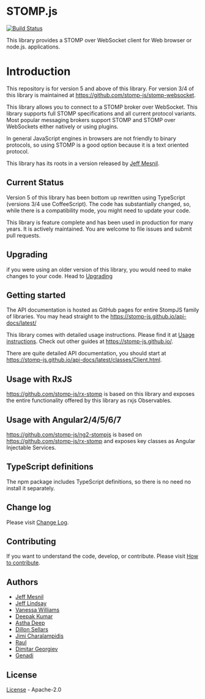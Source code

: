 # STOMP.js

[![Build Status](https://travis-ci.org/stomp-js/stompjs.svg?branch=master)](https://travis-ci.org/stomp-js/stompjs)

This library provides a STOMP over WebSocket client for Web browser or node.js.
applications.

# Introduction

This repository is for version 5 and above of this library.
For version 3/4 of this library is maintained at https://github.com/stomp-js/stomp-websocket.

This library allows you to connect to a STOMP broker over WebSocket. This library
supports full STOMP specifications and all current protocol variants. Most
popular messaging brokers support STOMP and STOMP over WebSockets either natively
or using plugins.

In general JavaScript engines in browsers are not friendly to binary protocols,
so using STOMP is a good option because it is a text oriented protocol.

This library has its roots in a version released by [Jeff Mesnil](http://jmesnil.net/).

## Current Status

Version 5 of this library has been bottom up rewritten using TypeScript (versions 3/4
use CoffeeScript). The code has substantially changed, so, while there is a compatibility
mode, you might need to update your code.

This library is feature complete and has been used in production for many years. It
is actively maintained. You are welcome to file issues and submit pull requests.

## Upgrading

if you were using an older version of this library, you would need to make changes
to your code. Head to
[Upgrading](https://stomp-js.github.io/guide/stompjs/2018/09/08/upgrading-stompjs.html)

## Getting started

The API documentation is hosted as GitHub pages for entire StompJS family of libraries.
You may head straight to the https://stomp-js.github.io/api-docs/latest/

This library comes with detailed usage instructions. Please find it at
[Usage instructions](https://stomp-js.github.io/guide/stompjs/2018/06/29/using-stompjs-v5.html).
Check out other guides at https://stomp-js.github.io/.

There are quite detailed API documentation,
you should start at https://stomp-js.github.io/api-docs/latest/classes/Client.html.

## Usage with RxJS

https://github.com/stomp-js/rx-stomp is based on this library and exposes the entire functionality
offered by this library as rxjs Observables.

## Usage with Angular2/4/5/6/7

https://github.com/stomp-js/ng2-stompjs is based on https://github.com/stomp-js/rx-stomp
and exposes key classes as Angular Injectable Services.

## TypeScript definitions

The npm package includes TypeScript definitions, so there is no need no install it separately.

## Change log

Please visit [Change Log](Change-log.md).

## Contributing

If you want to understand the code, develop, or contribute. Please visit
[How to contribute](Contribute.md).

## Authors

- [Jeff Mesnil](http://jmesnil.net/)
- [Jeff Lindsay](http://github.com/progrium)
- [Vanessa Williams](http://github.com/fridgebuzz)
- [Deepak Kumar](https://github.com/kum-deepak)
- [Astha Deep](https://github.com/astha183)
- [Dillon Sellars](https://github.com/dillon-sellars)
- [Jimi Charalampidis](https://github.com/jimic)
- [Raul](https://github.com/rulonder)
- [Dimitar Georgiev](https://github.com/iMitaka)
- [Genadi](https://github.com/genadis)

## License

[License](LICENSE) - Apache-2.0
